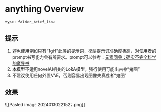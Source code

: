 # anything Overview
 
```ccard
type: folder_brief_live
```
 
## 提示
1. 避免使用例如只有“1girl”此类的提示词，模型提示词准确度极高，对使用者的prompt书写能力会有所要求。prompt可以参考：[元素同典：确实不完全科学的魔导书](https://docs.qq.com/doc/DWFdSTHJtQWRzYk9k)
2. 本模型不适配novelAI相关的LoRA模型，强行使用可能出古神“鬼图”
3. 不建议使用任何外置VAE，否则容易出现图像失真或者“鬼图”

## 效果
![[Pasted image 20240130221522.png]]
